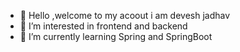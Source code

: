 - 👋 Hello ,welcome to my acoout i am devesh jadhav
- 👀 I’m interested in frontend and backend
- 🌱 I’m currently learning Spring and SpringBoot

<!---
Dev1728/Dev1728 is a ✨ special ✨ repository because its `README.md` (this file) appears on your GitHub profile.
You can click the Preview link to take a look at your changes.
--->
